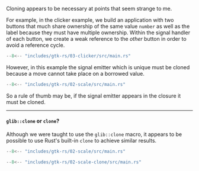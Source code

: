 
Cloning appears to be necessary at points that seem strange to me.

For example, in the clicker example, we build an application with two buttons that much share ownership of the same value `number` as well as the label because they must have multiple ownership.
Within the signal handler of each button, we create a weak reference to the _other_ button in order to avoid a reference cycle.

```rs
--8<-- "includes/gtk-rs/03-clicker/src/main.rs"
```

However, in this example the signal emitter which is unique must be cloned because a move cannot take place on a borrowed value.

```rs title="02-scale" hl_lines="25"
--8<-- "includes/gtk-rs/02-scale/src/main.rs"
```

So a rule of thumb may be, if the signal emitter appears in the closure it must be cloned.

---

#### `glib::clone` or `clone`?

Although we were taught to use the `glib::clone` macro, it appears to be possible to use Rust's built-in `clone` to achieve similar results.


<div class="grid cards" markdown>

```rs title="02-scale" hl_lines="26-31"
--8<-- "includes/gtk-rs/02-scale/src/main.rs"
```

```rs title="02-scale-clone" hl_lines="25"
--8<-- "includes/gtk-rs/02-scale-clone/src/main.rs"
```
</div>
